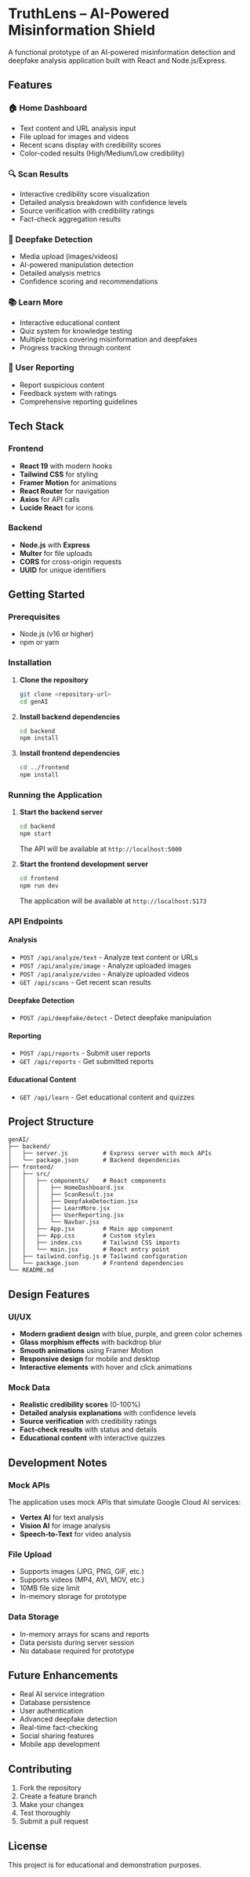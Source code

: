 # TruthLens – AI-Powered Misinformation Shield

A functional prototype of an AI-powered misinformation detection and deepfake analysis application built with React and Node.js/Express.

## Features

### 🏠 Home Dashboard
- Text content and URL analysis input
- File upload for images and videos
- Recent scans display with credibility scores
- Color-coded results (High/Medium/Low credibility)

### 🔍 Scan Results
- Interactive credibility score visualization
- Detailed analysis breakdown with confidence levels
- Source verification with credibility ratings
- Fact-check aggregation results

### 🎥 Deepfake Detection
- Media upload (images/videos)
- AI-powered manipulation detection
- Detailed analysis metrics
- Confidence scoring and recommendations

### 📚 Learn More
- Interactive educational content
- Quiz system for knowledge testing
- Multiple topics covering misinformation and deepfakes
- Progress tracking through content

### 📝 User Reporting
- Report suspicious content
- Feedback system with ratings
- Comprehensive reporting guidelines

## Tech Stack

### Frontend
- **React 19** with modern hooks
- **Tailwind CSS** for styling
- **Framer Motion** for animations
- **React Router** for navigation
- **Axios** for API calls
- **Lucide React** for icons

### Backend
- **Node.js** with **Express**
- **Multer** for file uploads
- **CORS** for cross-origin requests
- **UUID** for unique identifiers

## Getting Started

### Prerequisites
- Node.js (v16 or higher)
- npm or yarn

### Installation

1. **Clone the repository**
   ```bash
   git clone <repository-url>
   cd genAI
   ```

2. **Install backend dependencies**
   ```bash
   cd backend
   npm install
   ```

3. **Install frontend dependencies**
   ```bash
   cd ../frontend
   npm install
   ```

### Running the Application

1. **Start the backend server**
   ```bash
   cd backend
   npm start
   ```
   The API will be available at `http://localhost:5000`

2. **Start the frontend development server**
   ```bash
   cd frontend
   npm run dev
   ```
   The application will be available at `http://localhost:5173`

### API Endpoints

#### Analysis
- `POST /api/analyze/text` - Analyze text content or URLs
- `POST /api/analyze/image` - Analyze uploaded images
- `POST /api/analyze/video` - Analyze uploaded videos
- `GET /api/scans` - Get recent scan results

#### Deepfake Detection
- `POST /api/deepfake/detect` - Detect deepfake manipulation

#### Reporting
- `POST /api/reports` - Submit user reports
- `GET /api/reports` - Get submitted reports

#### Educational Content
- `GET /api/learn` - Get educational content and quizzes

## Project Structure

```
genAI/
├── backend/
│   ├── server.js          # Express server with mock APIs
│   └── package.json       # Backend dependencies
├── frontend/
│   ├── src/
│   │   ├── components/    # React components
│   │   │   ├── HomeDashboard.jsx
│   │   │   ├── ScanResult.jsx
│   │   │   ├── DeepfakeDetection.jsx
│   │   │   ├── LearnMore.jsx
│   │   │   ├── UserReporting.jsx
│   │   │   └── Navbar.jsx
│   │   ├── App.jsx        # Main app component
│   │   ├── App.css        # Custom styles
│   │   ├── index.css      # Tailwind CSS imports
│   │   └── main.jsx       # React entry point
│   ├── tailwind.config.js # Tailwind configuration
│   └── package.json       # Frontend dependencies
└── README.md
```

## Design Features

### UI/UX
- **Modern gradient design** with blue, purple, and green color schemes
- **Glass morphism effects** with backdrop blur
- **Smooth animations** using Framer Motion
- **Responsive design** for mobile and desktop
- **Interactive elements** with hover and click animations

### Mock Data
- **Realistic credibility scores** (0-100%)
- **Detailed analysis explanations** with confidence levels
- **Source verification** with credibility ratings
- **Fact-check results** with status and details
- **Educational content** with interactive quizzes

## Development Notes

### Mock APIs
The application uses mock APIs that simulate Google Cloud AI services:
- **Vertex AI** for text analysis
- **Vision AI** for image analysis
- **Speech-to-Text** for video analysis

### File Upload
- Supports images (JPG, PNG, GIF, etc.)
- Supports videos (MP4, AVI, MOV, etc.)
- 10MB file size limit
- In-memory storage for prototype

### Data Storage
- In-memory arrays for scans and reports
- Data persists during server session
- No database required for prototype

## Future Enhancements

- Real AI service integration
- Database persistence
- User authentication
- Advanced deepfake detection
- Real-time fact-checking
- Social sharing features
- Mobile app development

## Contributing

1. Fork the repository
2. Create a feature branch
3. Make your changes
4. Test thoroughly
5. Submit a pull request

## License

This project is for educational and demonstration purposes.
